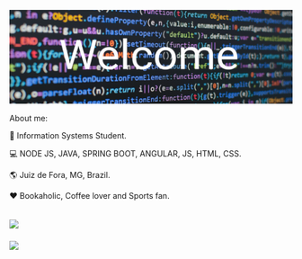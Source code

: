 ![profile](https://github.com/leonardomartins92/leonardomartins92/blob/master/logo.png) 

About me:

:pencil: Information Systems Student.  

:computer: NODE JS, JAVA, SPRING BOOT, ANGULAR, JS, HTML, CSS.

:earth_americas: Juiz de Fora, MG, Brazil. 

:heart: Bookaholic, Coffee lover and Sports fan.

[![](https://img.shields.io/badge/linkedin-blue)](https://www.linkedin.com/in/leonardo-rodrigues-190258119)
--- 
<img src="https://github-readme-stats.vercel.app/api/top-langs/?username=leonardomartins92&hide=javascript,html,css&layout=compact&theme=material-palenight"/>
    



